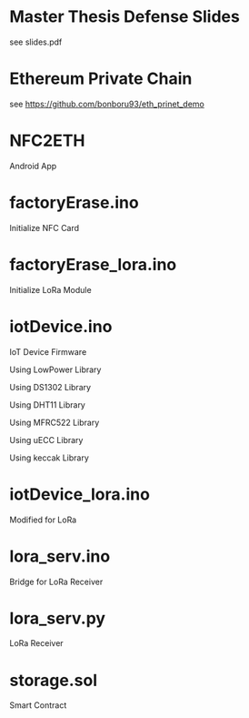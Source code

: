 # Master Thesis Defense Slides

see slides.pdf

# Ethereum Private Chain 
see https://github.com/bonboru93/eth_prinet_demo

# NFC2ETH
Android App

# factoryErase.ino
Initialize NFC Card

# factoryErase_lora.ino
Initialize LoRa Module

# iotDevice.ino
IoT Device Firmware 

Using LowPower Library

Using DS1302 Library

Using DHT11 Library

Using MFRC522 Library

Using uECC Library

Using keccak Library

# iotDevice_lora.ino
Modified for LoRa 

# lora_serv.ino
Bridge for LoRa Receiver

# lora_serv.py
LoRa Receiver

# storage.sol
Smart Contract
